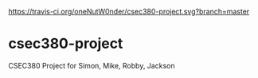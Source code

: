 https://travis-ci.org/oneNutW0nder/csec380-project.svg?branch=master

# csec380-project
CSEC380 Project for Simon, Mike, Robby, Jackson
